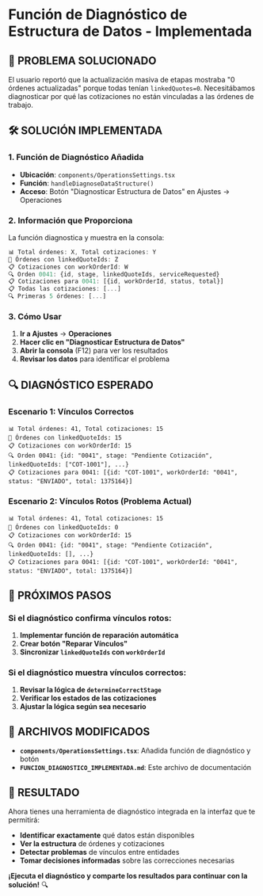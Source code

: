 # Función de Diagnóstico de Estructura de Datos - Implementada

## 🎯 **PROBLEMA SOLUCIONADO**

El usuario reportó que la actualización masiva de etapas mostraba "0 órdenes actualizadas" porque todas tenían `linkedQuotes=0`. Necesitábamos diagnosticar por qué las cotizaciones no están vinculadas a las órdenes de trabajo.

## 🛠️ **SOLUCIÓN IMPLEMENTADA**

### **1. Función de Diagnóstico Añadida**
- **Ubicación**: `components/OperationsSettings.tsx`
- **Función**: `handleDiagnoseDataStructure()`
- **Acceso**: Botón "Diagnosticar Estructura de Datos" en Ajustes → Operaciones

### **2. Información que Proporciona**
La función diagnostica y muestra en la consola:

```javascript
📊 Total órdenes: X, Total cotizaciones: Y
🔗 Órdenes con linkedQuoteIds: Z
📋 Cotizaciones con workOrderId: W
🔍 Orden 0041: {id, stage, linkedQuoteIds, serviceRequested}
📋 Cotizaciones para 0041: [{id, workOrderId, status, total}]
📋 Todas las cotizaciones: [...]
🔍 Primeras 5 órdenes: [...]
```

### **3. Cómo Usar**
1. **Ir a Ajustes** → **Operaciones**
2. **Hacer clic en "Diagnosticar Estructura de Datos"**
3. **Abrir la consola** (F12) para ver los resultados
4. **Revisar los datos** para identificar el problema

## 🔍 **DIAGNÓSTICO ESPERADO**

### **Escenario 1: Vínculos Correctos**
```
📊 Total órdenes: 41, Total cotizaciones: 15
🔗 Órdenes con linkedQuoteIds: 15
📋 Cotizaciones con workOrderId: 15
🔍 Orden 0041: {id: "0041", stage: "Pendiente Cotización", linkedQuoteIds: ["COT-1001"], ...}
📋 Cotizaciones para 0041: [{id: "COT-1001", workOrderId: "0041", status: "ENVIADO", total: 1375164}]
```

### **Escenario 2: Vínculos Rotos (Problema Actual)**
```
📊 Total órdenes: 41, Total cotizaciones: 15
🔗 Órdenes con linkedQuoteIds: 0
📋 Cotizaciones con workOrderId: 15
🔍 Orden 0041: {id: "0041", stage: "Pendiente Cotización", linkedQuoteIds: [], ...}
📋 Cotizaciones para 0041: [{id: "COT-1001", workOrderId: "0041", status: "ENVIADO", total: 1375164}]
```

## 🚀 **PRÓXIMOS PASOS**

### **Si el diagnóstico confirma vínculos rotos:**
1. **Implementar función de reparación automática**
2. **Crear botón "Reparar Vínculos"**
3. **Sincronizar `linkedQuoteIds` con `workOrderId`**

### **Si el diagnóstico muestra vínculos correctos:**
1. **Revisar la lógica de `determineCorrectStage`**
2. **Verificar los estados de las cotizaciones**
3. **Ajustar la lógica según sea necesario**

## 📝 **ARCHIVOS MODIFICADOS**

- **`components/OperationsSettings.tsx`**: Añadida función de diagnóstico y botón
- **`FUNCION_DIAGNOSTICO_IMPLEMENTADA.md`**: Este archivo de documentación

## 🎉 **RESULTADO**

Ahora tienes una herramienta de diagnóstico integrada en la interfaz que te permitirá:
- **Identificar exactamente** qué datos están disponibles
- **Ver la estructura** de órdenes y cotizaciones
- **Detectar problemas** de vínculos entre entidades
- **Tomar decisiones informadas** sobre las correcciones necesarias

**¡Ejecuta el diagnóstico y comparte los resultados para continuar con la solución!** 🔍









